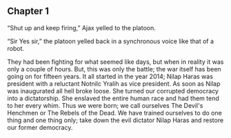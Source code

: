 ## Chapter 1
“Shut up and keep firing,” Ajax yelled to the platoon.

“Sir Yes sir,” the platoon yelled back in a synchronous voice like that of a robot.

They had been fighting for what seemed like days, but when in reality it was only a couple of hours. But, this was only the battle; the war itself has been going on for fifteen years. It all started in the year 2014; Nilap Haras was president with a reluctant Notnilc Yralih as vice president. As soon as Nilap was inaugurated all hell broke loose. She turned our corrupted democracy into a dictatorship. She enslaved the entire human race and had them tend to her every whim. Thus we were born; we call ourselves The Devil's Henchmen or The Rebels of the Dead. We have trained ourselves to do one thing and one thing only; take down the evil dictator Nilap Haras and restore our former democracy.

